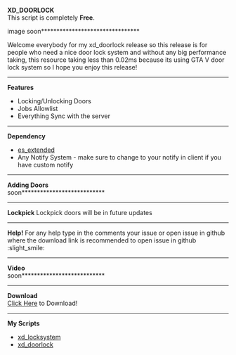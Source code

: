 **XD_DOORLOCK**<br>
This script is completely **Free**.

image soon********************************

Welcome everybody for my xd_doorlock release so this release is for people who need a nice door lock system and without any big performance taking, this resource taking less than 0.02ms because its using GTA V door lock system so I hope you enjoy this release!
*********************************************************************
**Features**
* Locking/Unlocking Doors
* Jobs Allowlist
* Everything Sync with the server
*********************************************************************
**Dependency**
* [es_extended](https://github.com/esx-framework/esx-legacy)
* Any Notify System - make sure to change to your notify in client if you have custom notify
*********************************************************************
**Adding Doors**<br>
soon***************************
*********************************************************************
**Lockpick**
Lockpick doors will be in future updates
*********************************************************************
**Help!**
For any help type in the comments your issue or open issue in github where the download link is
recommended to open issue in github :slight_smile: 
*********************************************************************
**Video**<br>
soon***************************
*********************************************************************
**Download**<br>
[Click Here](https://github.com/LielXD/xd_doorlock) to Download!
*********************************************************************
**My Scripts**<br>
* [xd_locksystem](https://github.com/LielXD/xd_locksystem)
* [xd_doorlock](https://github.com/LielXD/xd_doorlock)
